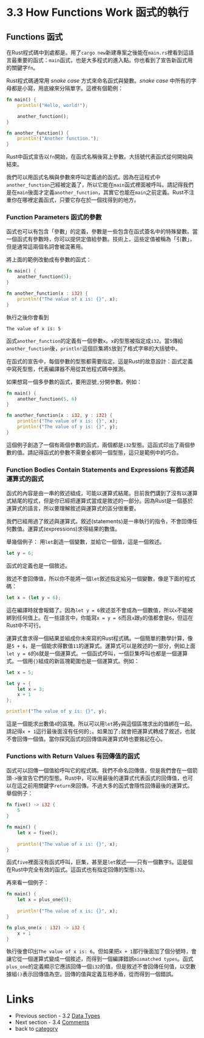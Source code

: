 # 3.3 How Functions Work 函式的執行

## Functions 函式
在Rust程式碼中到處都是。用了`cargo new`新建專案之後能在`main.rs`裡看到這語言最重要的函式：`main`函式，也是大多程式的進入點。你也看到了宣告新函式用的關鍵字`fn`。

Rust程式碼通常用 *snake case* 方式來命名函式與變數。*snake case* 中所有的字母都是小寫，用底線來分隔單字。這裡有個範例：
``` rust
fn main() {
    println!("Hello, world!");

    another_function();
}

fn another_function() {
    println!("Another function.");
}
```

Rust中函式宣告以`fn`開始，在函式名稱後寫上參數。大括號代表函式從何開始與結束。

我們可以用函式名稱與參數來呼叫定義過的函式。因為在這程式中`another_function`己經被定義了，所以它能在`main`函式裡面被呼叫。請記得我們是在`main`後面才定義`another_function`，其實它也能在`main`之前定義。Rust不注重你在哪裡定義函式，只要它存在於一個找得到的地方。

### Function Parameters 函式的參數
函式也可以有包含「參數」的定義，參數是一些包含在函式簽名中的特殊變數。當一個函式有參數時，你可以提供定值給參數。技術上，這些定值被稱為「引數」，但是通常這兩個名詞會被混著用。

將上面的範例改動成有參數的函式：
``` rust
fn main() {
    another_function(5);
}

fn another_function(x : i32) {
    println!("The value of x is: {}", x);
}
```
執行之後你會看到
```
The value of x is: 5
```
函式`another_function`的定義有一個參數`x`。`x`的型態被指定成`i32`。當`5`傳給`another_function`後，`println!`這個巨集將`5`放到了格式字串的大括號中。

在函式的宣告中，每個參數的型態都需要指定。這是Rust的故意設計：函式定義中寫死型態，代表編譯器不用從其他程式碼中推測。

如果想寫一個多參數的函式，要用逗號`,`分開參數。例如：
``` rust
fn main() {
    another_function(5, 6)
}

fn another_function(x : i32, y : i32) {
    println!("The value of x is: {}", x);
    println!("The value of y is: {}", y);
}
```
這個例子創造了一個有兩個參數的函式，兩個都是`i32`型態。這函式印出了兩個參數的值。請記得函式的參數不需要全都同一個型態，這只是範例中的巧合。

### Function Bodies Contain Statements and Expressions 有敘述與運算式的函式
函式的內容是由一串的敘述組成，可能以運算式結尾。目前我們講到了沒有以運算式結尾的程式，但是你已經把運算式當成是敘述的一部分。因為Rust是一個基於運算式的語言，所以要理解敘述與運算式的區分很重要。

我們已經用過了敘述與運算式。敘述(statements)是一串執行的指令，不會回傳任何數值。運算式(expressions)求得結果的數值。

舉幾個例子：
用`let`創造一個變數，並給它一個值，這是一個敘述。
``` rust
let y = 6;
```
函式的定義也是一個敘述。

敘述不會回傳值，所以你不能將一個`let`敘述指定給另一個變數，像是下面的程式碼：
``` rust
let x = (let y = 6);
```
這在編譯時就會報錯了。因為`let y = 6`敘述並不會成為一個數值，所以`x`不能被綁到任何值上。在一些語言中，你能寫`x = y = 6`而且`x`跟`y`的值都會是`6`，但這在Rust中不可行。

運算式會求得一個結果並組成你未來寫的Rust程式碼。一個簡單的數學計算，像是`5 + 6`，是一個能求得數值`11`的運算式。運算式可以是敘述的一部分，例如上面`let y = 6`的`6`就是一個運算式。一個函式呼叫，一個巨集呼叫也都是一個運算式。一個用`{}`組成的新區塊範圍也是一個運算式。例如：
``` rust
let x = 5;

let y = {
    let x = 3;
    x + 1
};

println!("The value of y is: {}", y);
```
這是一個能求出數值`4`的區塊。所以可以用`let`將`y`與這個區塊求出的值綁在一起。請記得`x + 1`這行最後面沒有任何的`;`。如果加了`;`就會把運算式轉成了敘述，也就不會回傳一個值。當你探究函式的回傳值與運算式時也要銘記在心。

### Functions with Return Values 有回傳值的函式
函式可以回傳一個值給呼叫它的程式碼。我們不命名回傳值，但是我們會在一個箭頭`->`後宣告它們的型態。Rust中，可以用最後的運算式代表函式的回傳值，也可以在這之前用關鍵字`return`來回傳。不過大多的函式會隱性回傳最後的運算式。舉個例子：
``` rust
fn five() -> i32 {
    5
}

fn main() {
    let x = five();
    
    println!("The value of x is: {}", x);
}
```
函式`five`裡面沒有函式呼叫，巨集，甚至是`let`敘述——只有一個數字`5`。這是個在Rust中完全有效的函式。這函式也有指定回傳的型態`i32`。

再來看一個例子：
``` rust
fn main() {
    let x = plus_one(5);
    
    println!("The value of x is: {}", x);
}

fn plus_one(x : i32) -> i32 {
    x + 1
}
```
執行後會印出`The value of x is: 6`。但如果把`x + 1`那行後面加了個分號時，會讓它從一個運算式變成一個敘述，而得到一個編譯錯誤`mismatched types`。函式`plus_one`的定義顯示它應該回傳一個`i32`的值，但是敘述不會回傳任何值，以空數據組`()`表示回傳值為空。回傳的值與定義互相矛盾，從而得到一個錯誤。

# Links
- Previous section - 3.2 [Data Types](./type.md)
- Next section - 3.4 [Comments](./comment.md)
- back to [category](./../README.md)
